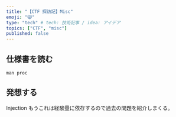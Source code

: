 ```yaml
---
title: "【CTF 探訪記】Misc"
emoji: "😸"
type: "tech" # tech: 技術記事 / idea: アイデア
topics: ["CTF", "misc"]
published: false
---
```


## 仕様書を読む

`man proc`


## 発想する

Injection
もうこれは経験量に依存するので過去の問題を紹介しまくる。

